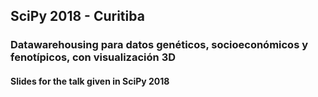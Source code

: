 ## SciPy 2018 - Curitiba

### Datawarehousing para datos genéticos, socioeconómicos y fenotípicos, con visualización 3D

#### Slides for the talk given in SciPy 2018
